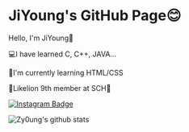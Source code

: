 # JiYoung's GitHub Page😊

Hello, I'm JiYoung🥰

💻I have learned C, C++, JAVA...

🌱I'm currently learning HTML/CSS

🦁Likelion 9th member at SCH🦁

[![Instagram Badge](https://img.shields.io/badge/Instagram-ff69b4?style=flat-square&logo=instagram&logoColor=white&link=https://www.instagram.com/jiy0ung_e/)](https://www.instagram.com/jiy0ung_e/)

![Zy0ung's github stats](https://github-readme-stats.vercel.app/api?username=Zy0ung&show_icons=true&hide_border=True&&theme=buefy)
